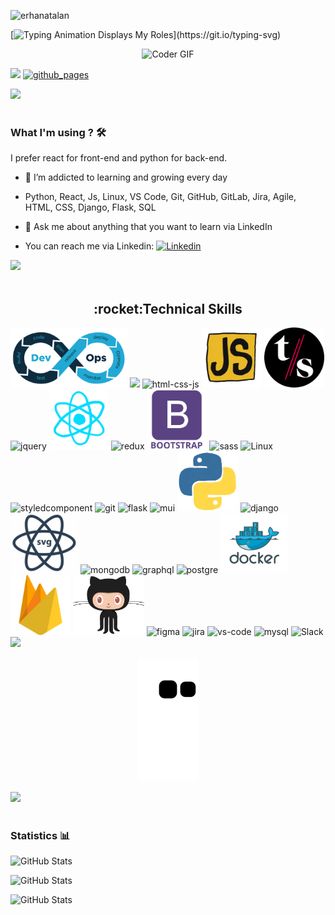 <p align="left"> <img src="https://komarev.com/ghpvc/?username=EmreYaman&label=Profile%20views&color=0e75b6&style=flat" alt="erhanatalan" /> </p>

[![Typing Animation Displays My Roles](https://readme-typing-svg.herokuapp.com?color=%2336BCF7&lines=Hello+I'm+Erhan+;Welcome+to+my+Github+profile;I'm+Full-Stack+Developer;)](https://git.io/typing-svg)

<p align="center">
  <img src="https://media.giphy.com/media/SWoSkN6DxTszqIKEqv/giphy.gif" alt="Coder GIF" width="500" height="400">
</p>

[![](https://img.shields.io/badge/linkedin-%230077B5.svg?&style=for-the-badge&logo=linkedin&logoColor=white)](https://www.linkedin.com/in/erhanatalan/)
<a href="https://github.com/EmreYaman47" target="_blank"> <img src="https://user-images.githubusercontent.com/94930605/160260064-ff3aa908-cbfd-4350-ab28-a26a0b7a1819.png" alt="github_pages" height="28.5"/></a>

<!-- <p align="center">  </p> -->
<img src="https://user-images.githubusercontent.com/73097560/115834477-dbab4500-a447-11eb-908a-139a6edaec5c.gif"><br><br>

### What I'm using ? 🛠

I prefer react for front-end and python for back-end.
<br/>

- 🌱 I’m addicted to learning and growing every day
- Python, React, Js, Linux, VS Code, Git, GitHub, GitLab, Jira, Agile, HTML, CSS, Django, Flask, SQL

- 💬 Ask me about anything that you want to learn via LinkedIn

- You can reach me via Linkedin: <a href="https://www.linkedin.com/in/emre--yaman/" target="_blank"> <img src="https://img.shields.io/badge/linkedin-%230077B5.svg?&style=for-the-badge&logo=linkedin&logoColor=white" alt="Linkedin" height="20"/></a>

<img src="https://user-images.githubusercontent.com/73097560/115834477-dbab4500-a447-11eb-908a-139a6edaec5c.gif"><br><br>

<h2 align="center">:rocket:Technical Skills</h2>
<div>
    <img src="./img/agile.png" alt="agile" height="96"/>
    <img src="https://brandslogos.com/wp-content/uploads/images/html5-logo.png"  height="96"/> 
    <img src="https://brandslogos.com/wp-content/uploads/images/css3-logo.png" alt="html-css-js"  width="90"/> 
    <img src="https://github.com/prowebdev119/prowebdev119/blob/main/git%20profile%20icons/javascript_aladdinGene.gif" height="96" alt="javascript" />
    <img src="https://github.com/prowebdev119/prowebdev119/blob/main/git%20profile%20icons/ts_aladdinGene.gif" height="96" alt="typescript" />
    <img src="https://raw.githubusercontent.com/danielcranney/readme-generator/main/public/icons/skills/jquery-colored.svg" height="96" alt="jquery" />
    <img src="https://github.com/prowebdev119/prowebdev119/blob/main/git%20profile%20icons/react_aladdinGene.gif" height="96" alt="react" /> 
    <img src="https://raw.githubusercontent.com/danielcranney/readme-generator/main/public/icons/skills/redux-colored.svg" height="96" alt="redux" />
    <img src="https://github.com/prowebdev119/prowebdev119/blob/main/git%20profile%20icons/bootstrap_aladdinGene.png" height="96" alt="bootstrap" /> 
    <img src="https://raw.githubusercontent.com/danielcranney/readme-generator/main/public/icons/skills/sass-colored.svg" height="96" alt="sass" />
    <img src="https://brandslogos.com/wp-content/uploads/images/linux-logo-1.png" alt="Linux"  height="96"/> 
    <img src="https://styled-components.com/logo.png" height="96" alt="styledcomponent" />
    <img src="https://brandslogos.com/wp-content/uploads/images/git-logo.png" alt="git"  height="96"/>
    <img src="https://brandslogos.com/wp-content/uploads/images/flask-logo.png" alt="flask"  height="96"/>
    <img src="https://raw.githubusercontent.com/danielcranney/readme-generator/main/public/icons/skills/materialui-colored.svg" height="96" alt="mui" /> 
    <img src="https://github.com/prowebdev119/prowebdev119/blob/main/git%20profile%20icons/python_aladdinGene.gif" height="96" alt="python" />
    <img src="https://brandslogos.com/wp-content/uploads/images/django-community-logo.png" alt="django"  height="96"/> 
    <img src="https://github.com/prowebdev119/prowebdev119/blob/main/git%20profile%20icons/svg_aladdinGene.gif" height="96" alt="svg" /> 
    <img src="https://raw.githubusercontent.com/danielcranney/readme-generator/main/public/icons/skills/mongodb-colored.svg" height="96" alt="mongodb" />
    <img src="https://raw.githubusercontent.com/danielcranney/readme-generator/main/public/icons/skills/graphql-colored.svg" height="96" alt="graphql" />
    <img src="https://raw.githubusercontent.com/danielcranney/readme-generator/main/public/icons/skills/postgresql-colored.svg" height="96" alt="postgre" />
    <img src="https://github.com/prowebdev119/prowebdev119/blob/main/git%20profile%20icons/docker_aladdinGene.png" height="96" alt="docker" /> 
    <img src="https://github.com/prowebdev119/prowebdev119/blob/main/git%20profile%20icons/firebase_aladdinGene.webp" height="96" alt="firebase" />
    <img src="https://github.com/prowebdev119/prowebdev119/blob/main/git%20profile%20icons/git_aladdinGene.gif" height="96" alt="git" />
    <img src="https://raw.githubusercontent.com/danielcranney/readme-generator/main/public/icons/skills/figma-colored.svg" height="96" alt="figma" />
    <img src="https://wac-cdn.atlassian.com/dam/jcr:e348b562-4152-4cdc-8a55-3d297e509cc8/Jira%20Software-blue.svg?cdnVersion=578" width="200" alt="jira" />
    <img src="https://www.vectorlogo.zone/logos/visualstudio_code/visualstudio_code-ar21.svg" alt="vs-code" height="96"/>
    <img src="https://brandslogos.com/wp-content/uploads/images/mysql-logo-1.png" alt="mysql"  height="96"/>
    <img src="https://www.vectorlogo.zone/logos/slack/slack-ar21.svg" alt="Slack" height="96"/>
</div>
<img src="https://user-images.githubusercontent.com/73097560/115834477-dbab4500-a447-11eb-908a-139a6edaec5c.gif"><br><br>

<div  align="center"> <img src="https://raw.githubusercontent.com/scriptex/github-contributions-snake/snake/github-contribution-grid-snake.svg" /></div>
<br> 
<img src="https://user-images.githubusercontent.com/73097560/115834477-dbab4500-a447-11eb-908a-139a6edaec5c.gif"><br><br>
  
  ### Statistics 📊

![GitHub Stats](https://github-readme-stats.vercel.app/api?username=EmreYaman&theme=chartreuse-dark)

![GitHub Stats](https://github-readme-stats.vercel.app/api/top-langs/?username=EmreYaman&theme=chartreuse-dark)

![GitHub Stats](https://github-readme-streak-stats.herokuapp.com/?user=EmreYaman&theme=chartreuse-dark&layout=compact)

